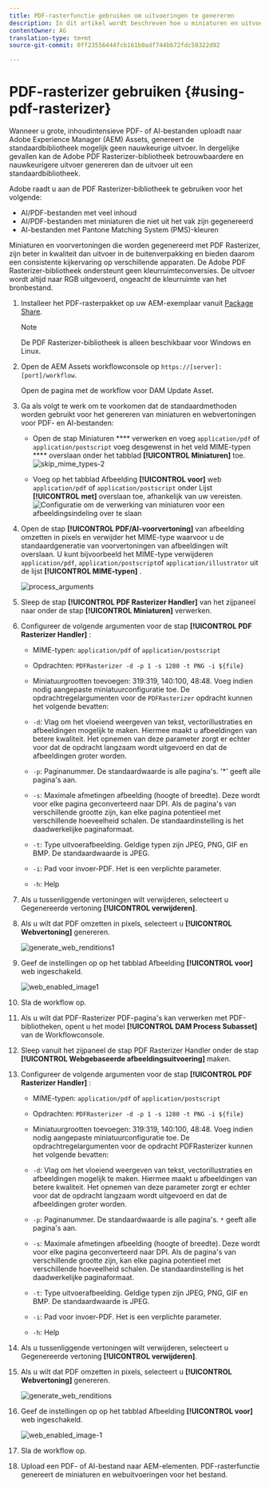 ```yaml
---
title: PDF-rasterfunctie gebruiken om uitvoeringen te genereren
description: In dit artikel wordt beschreven hoe u miniaturen en uitvoeringen van hoge kwaliteit kunt genereren met behulp van de Adobe PDF Rasterizer-bibliotheek.
contentOwner: AG
translation-type: tm+mt
source-git-commit: 0ff23556444fcb161b0adf744bb72fdc50322d92

---
```



# PDF-rasterizer gebruiken {#using-pdf-rasterizer}

Wanneer u grote, inhoudintensieve PDF- of AI-bestanden uploadt naar Adobe Experience Manager (AEM) Assets, genereert de standaardbibliotheek mogelijk geen nauwkeurige uitvoer. In dergelijke gevallen kan de Adobe PDF Rasterizer-bibliotheek betrouwbaardere en nauwkeurigere uitvoer genereren dan de uitvoer uit een standaardbibliotheek.

Adobe raadt u aan de PDF Rasterizer-bibliotheek te gebruiken voor het volgende:

* AI/PDF-bestanden met veel inhoud
* AI/PDF-bestanden met miniaturen die niet uit het vak zijn gegenereerd
* AI-bestanden met Pantone Matching System (PMS)-kleuren

Miniaturen en voorvertoningen die worden gegenereerd met PDF Rasterizer, zijn beter in kwaliteit dan uitvoer in de buitenverpakking en bieden daarom een consistente kijkervaring op verschillende apparaten. De Adobe PDF Rasterizer-bibliotheek ondersteunt geen kleurruimteconversies. De uitvoer wordt altijd naar RGB uitgevoerd, ongeacht de kleurruimte van het bronbestand.

1. Installeer het PDF-rasterpakket op uw AEM-exemplaar vanuit [Package Share](https://www.adobeaemcloud.com/content/marketplace/marketplaceProxy.html?packagePath=/content/companies/public/adobe/packages/cq640/product/assets/aem-assets-pdf-rasterizer-pkg).

   >[!NOTE]
   >
   >De PDF Rasterizer-bibliotheek is alleen beschikbaar voor Windows en Linux.

1. Open de AEM Assets workflowconsole op `https://[server]:[port]/workflow`.

   Open de pagina met de workflow voor DAM Update Asset.

1. Ga als volgt te werk om te voorkomen dat de standaardmethoden worden gebruikt voor het genereren van miniaturen en webvertoningen voor PDF- en AI-bestanden:

   * Open de stap Miniaturen **** verwerken en voeg `application/pdf` of `application/postscript` voeg desgewenst in het veld MIME-typen **** overslaan onder het tabblad **[!UICONTROL Miniaturen]** toe.
   ![skip_mime_types-2](assets/skip_mime_types-2.png)

   * Voeg op het tabblad Afbeelding **[!UICONTROL voor]** web `application/pdf` of `application/postscript` onder Lijst **[!UICONTROL met]** overslaan toe, afhankelijk van uw vereisten.
   ![Configuratie om de verwerking van miniaturen voor een afbeeldingsindeling over te slaan](assets/web_enabled_imageskiplist.png)

1. Open de stap **[!UICONTROL PDF/AI-voorvertoning]** van afbeelding omzetten in pixels en verwijder het MIME-type waarvoor u de standaardgeneratie van voorvertoningen van afbeeldingen wilt overslaan. U kunt bijvoorbeeld het MIME-type verwijderen `application/pdf`, `application/postscript`of `application/illustrator` uit de lijst **[!UICONTROL MIME-typen]** .

   ![process_arguments](assets/process_arguments.png)

1. Sleep de stap **[!UICONTROL PDF Rasterizer Handler]** van het zijpaneel naar onder de stap **[!UICONTROL Miniaturen]** verwerken.
1. Configureer de volgende argumenten voor de stap **[!UICONTROL PDF Rasterizer Handler]** :

   * MIME-typen: `application/pdf` of `application/postscript`

   * Opdrachten: `PDFRasterizer -d -p 1 -s 1280 -t PNG -i ${file}`
   * Miniatuurgrootten toevoegen: 319:319, 140:100, 48:48. Voeg indien nodig aangepaste miniatuurconfiguratie toe.
   De opdrachtregelargumenten voor de `PDFRasterizer` opdracht kunnen het volgende bevatten:

   * `-d`: Vlag om het vloeiend weergeven van tekst, vectorillustraties en afbeeldingen mogelijk te maken. Hiermee maakt u afbeeldingen van betere kwaliteit. Het opnemen van deze parameter zorgt er echter voor dat de opdracht langzaam wordt uitgevoerd en dat de afbeeldingen groter worden.

   * `-p`: Paginanummer. De standaardwaarde is alle pagina&#39;s. &#39;*&#39; geeft alle pagina&#39;s aan.

   * `-s`: Maximale afmetingen afbeelding (hoogte of breedte). Deze wordt voor elke pagina geconverteerd naar DPI. Als de pagina&#39;s van verschillende grootte zijn, kan elke pagina potentieel met verschillende hoeveelheid schalen. De standaardinstelling is het daadwerkelijke paginaformaat.

   * `-t`: Type uitvoerafbeelding. Geldige typen zijn JPEG, PNG, GIF en BMP. De standaardwaarde is JPEG.

   * `-i`: Pad voor invoer-PDF. Het is een verplichte parameter.

   * `-h`: Help


1. Als u tussenliggende vertoningen wilt verwijderen, selecteert u Gegenereerde vertoning **[!UICONTROL verwijderen]**.
1. Als u wilt dat PDF omzetten in pixels, selecteert u **[!UICONTROL Webvertoning]** genereren.

   ![generate_web_renditions1](assets/generate_web_renditions1.png)

1. Geef de instellingen op op het tabblad Afbeelding **[!UICONTROL voor]** web ingeschakeld.

   ![web_enabled_image1](assets/web_enabled_image1.png)

1. Sla de workflow op.
1. Als u wilt dat PDF-Rasterizer PDF-pagina&#39;s kan verwerken met PDF-bibliotheken, opent u het model **[!UICONTROL DAM Process Subasset]** van de Workflowconsole.
1. Sleep vanuit het zijpaneel de stap PDF Rasterizer Handler onder de stap **[!UICONTROL Webgebaseerde afbeeldingsuitvoering]** maken.
1. Configureer de volgende argumenten voor de stap **[!UICONTROL PDF Rasterizer Handler]** :

   * MIME-typen: `application/pdf` of `application/postscript`

   * Opdrachten: `PDFRasterizer -d -p 1 -s 1280 -t PNG -i ${file}`
   * Miniatuurgrootten toevoegen: 319:319, 140:100, 48:48. Voeg indien nodig aangepaste miniatuurconfiguratie toe.
   De opdrachtregelargumenten voor de opdracht PDFRasterizer kunnen het volgende bevatten:

   * `-d`: Vlag om het vloeiend weergeven van tekst, vectorillustraties en afbeeldingen mogelijk te maken. Hiermee maakt u afbeeldingen van betere kwaliteit. Het opnemen van deze parameter zorgt er echter voor dat de opdracht langzaam wordt uitgevoerd en dat de afbeeldingen groter worden.

   * `-p`: Paginanummer. De standaardwaarde is alle pagina&#39;s. `*` geeft alle pagina&#39;s aan.

   * `-s`: Maximale afmetingen afbeelding (hoogte of breedte). Deze wordt voor elke pagina geconverteerd naar DPI. Als de pagina&#39;s van verschillende grootte zijn, kan elke pagina potentieel met verschillende hoeveelheid schalen. De standaardinstelling is het daadwerkelijke paginaformaat.

   * `-t`: Type uitvoerafbeelding. Geldige typen zijn JPEG, PNG, GIF en BMP. De standaardwaarde is JPEG.

   * `-i`: Pad voor invoer-PDF. Het is een verplichte parameter.

   * `-h`: Help


1. Als u tussenliggende vertoningen wilt verwijderen, selecteert u Gegenereerde vertoning **[!UICONTROL verwijderen]**.
1. Als u wilt dat PDF omzetten in pixels, selecteert u **[!UICONTROL Webvertoning]** genereren.

   ![generate_web_renditions](assets/generate_web_renditions.png)

1. Geef de instellingen op op het tabblad Afbeelding **[!UICONTROL voor]** web ingeschakeld.

   ![web_enabled_image-1](assets/web_enabled_image-1.png)

1. Sla de workflow op.
1. Upload een PDF- of AI-bestand naar AEM-elementen. PDF-rasterfunctie genereert de miniaturen en webuitvoeringen voor het bestand.
